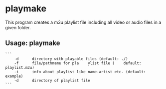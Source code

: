 # playmake
This program creates a m3u playlist file including all video or audio files in a given folder.

## Usage: playmake
	```
        -d      directory with playable files (default: ./)
        -f      file/pathname for pla    ylist file (    default: playlist.m3u)
        -i      info about playlist like name-artist etc. (default: example)
        -d      directory of playlist file
	```
